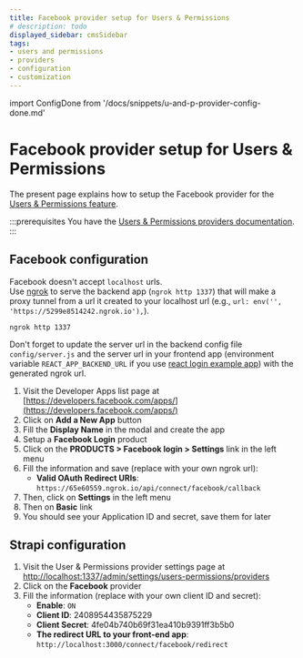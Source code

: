 ```yaml
---
title: Facebook provider setup for Users & Permissions
# description: todo
displayed_sidebar: cmsSidebar
tags:
- users and permissions
- providers
- configuration
- customization
---
```


import ConfigDone from '/docs/snippets/u-and-p-provider-config-done.md'

# Facebook provider setup for Users & Permissions

The present page explains how to setup the Facebook provider for the [Users & Permissions feature](/user-docs/features/users-permissions).

:::prerequisites
You have the [Users & Permissions providers documentation](/dev-docs/configurations/users-and-permissions-providers).
:::

## Facebook configuration

Facebook doesn't accept `localhost` urls. <br/>
Use [ngrok](https://ngrok.com/docs) to serve the backend app (`ngrok http 1337`) that will make a proxy tunnel from a url it created to your localhost url (e.g., `url: env('', 'https://5299e8514242.ngrok.io'),`).

```
ngrok http 1337
```

Don't forget to update the server url in the backend config file `config/server.js` and the server url in your frontend app (environment variable `REACT_APP_BACKEND_URL` if you use [react login example app](https://github.com/strapi/strapi-examples/tree/master/examples/login-react)) with the generated ngrok url.

1. Visit the Developer Apps list page at [https://developers.facebook.com/apps/](https://developers.facebook.com/apps/)
2. Click on **Add a New App** button
3. Fill the **Display Name** in the modal and create the app
4. Setup a **Facebook Login** product
5. Click on the **PRODUCTS > Facebook login > Settings** link in the left menu
6. Fill the information and save (replace with your own ngrok url):
   - **Valid OAuth Redirect URIs**: `https://65e60559.ngrok.io/api/connect/facebook/callback`
7. Then, click on **Settings** in the left menu
8. Then on **Basic** link
9. You should see your Application ID and secret, save them for later

## Strapi configuration

1. Visit the User & Permissions provider settings page at [http://localhost:1337/admin/settings/users-permissions/providers](http://localhost:1337/admin/settings/users-permissions/providers)
2. Click on the **Facebook** provider
3. Fill the information (replace with your own client ID and secret):
   - **Enable**: `ON`
   - **Client ID**: 2408954435875229
   - **Client Secret**: 4fe04b740b69f31ea410b9391ff3b5b0
   - **The redirect URL to your front-end app**: `http://localhost:3000/connect/facebook/redirect`

<ConfigDone />
